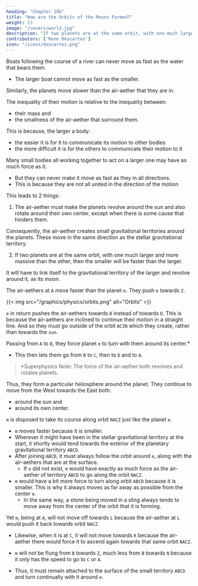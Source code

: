 ```yaml
---
heading: "Chapter 10b"
title: "How are the Orbits of the Moons Formed?"
weight: 23
image: "/covers/world.jpg"
description: "If two planets are at the same orbit, with one much larger and more massive than the other, then the smaller will be faster than the larger"
contributors: ['Rene Descartes']
icon: "/icons/descartes.png"
---
```




Boats following the course of a river can never move as fast as the water that bears them.
- The larger boat cannot move as fast as the smaller.

Similarly, the planets move slower than the air-aether that they are in. 

<!-- Even though the planets follow the course of the air-aether without resistance and move with the same agitation as it,  that is not to say thereby that the planets ever move entirely as fast as the matter.  -->

The inequality of their motion is relative to the inequality between:
- their mass and
- the smallness of the air-aether that surround them. 

This is because, the larger a body:
- the easier it is for it to communicate its motion to other bodies
- the more difficult it is for the others to communicate their motion to it 

Many small bodies all working together to act on a larger one may have as much force as it. 
- But they can never make it move as fast as they in all directions. 
- This is because they are not all united in the direction of the motion

<!-- if they agree in some of their motions which they communicate to it, at the same time they most certainly differ in others which they cannot communicate to it. -->

This leads to 2 things:

1. The air-aether must make the planets revolve around the sun and also rotate around their own center, except when there is some cause that hinders them.

Consequently, the air-aether creates small gravitational territories around the planets. These move in the same direction as the stellar gravitational territory.

2. If two planets are at the same orbit, with one much larger and more massive than the other, then the smaller will be faster than the larger.

It will have to link itself to the gravitational territory of the larger and revolve around it, as its moon. 


The air-aethers at `A` move faster than the planet `e`. They push `e` towards `Z`. 

{{< img src="/graphics/physics/orbits.png" alt="Orbits" >}}


`e` in return pushes the air-aethers towards `B` instead of towards `D`.  This is because the air-aethers are inclined to continue their motion in a straight line. And so they must go outside of the orbit `ACZN` which they create, rather than towards the `sun`.

Passing from `A` to `B`, they force planet `e` to turn with them around its center.*
- This then lets them go from `B` to `C`, then to `D` and to `A`. 

> *Superphysics Note: The force of the air-aether both revolves and rotates planets. 

Thus, they form a particular heliosphere around the planet. They continue to move from the West towards the East both:
- around the sun and
- around its own center.

`m` is disposed to take its course along orbit `NACZ` just like the planet `e`.  
- `m` moves faster because it is smaller. 
- Wherever it might have been in the stellar gravitational territory at the start, it shortly would tend towards the exterior of the planetary gravitational territory `ABCD`.
- After joining `ABCD`, it must always follow the orbit around `e`, along with the air-aethers that are at the surface.
  - If `e` did not exist, `m` would have exactly as much force as the air-aether of territory `ABCD` to go along the orbit `NACZ`. 
- `m` would have a bit more force to turn along orbit `ABCD` because it is smaller. This is why it always moves as far away as possible from the center `e`. 
  - In the same way, a stone being moved in a sling always tends to move away from the center of the orbit that it is forming.

Yet `m`, being at `A`, will not move off towards `L` because the air-aether at `L` would push it back towards orbit `NACZ`.
- Likewise, when it is at `C`, it will not move towards `K` because the air-aether there would force it to ascend again towards that same orbit `NACZ`. 

- `m` will not be flung from `B` towards `Z`, much less from `B` towards `N` because it only has the speed to go to `C` or `A`.
<!-- just as it could not go as directly from  easily nor as fast as it could toward C and toward A.[49]  -->
  - Thus, it must remain attached to the surface of the small territory `ABCD` and turn continually with it around `e`. 

<!-- That is what impedes its forming another small heaven about it, which would make it turn again about its own center. -->

<!-- I shall discuss how one can find more planets joined together and taking their course about one another, such as those that the new astronomers have observed about Jupiter and Saturn. -->

<!-- I only mention Jupiter and Saturn to represent to you (by the planet marked T) the earth we inhabit and (by that marked ¢ [Moon]) the moon that turns about it. -->

